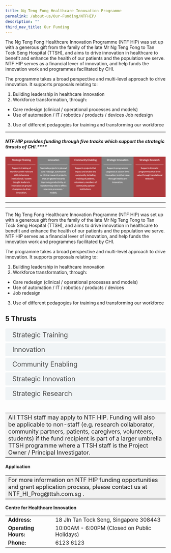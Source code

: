 ```yaml
---
title: Ng Teng Fong Healthcare Innovation Programme
permalink: /about-us/Our-Funding/NTFHIP/
description: ""
third_nav_title: Our Funding
---
```

The Ng Teng Fong Healthcare Innovation Programme (NTF HIP) was set up with a generous gift from the family of the late Mr Ng Teng Fong to Tan Tock Seng Hospital (TTSH), and aims to drive innovation in healthcare to benefit and enhance the health of our patients and the population we serve. NTF HIP serves as a financial lever of innovation, and help funds the innovation work and programmes facilitated by CHI.

The programme takes a broad perspective and multi-level approach to drive innovation. It supports proposals relating to:

1.   Building leadership in healthcare innovation
2.   Workforce transformation, through:
- Care redesign (clinical / operational processes and models)
- Use of automation / IT / robotics / products / devices
Job redesign
3. Use of different pedagogies for training and transforming our workforce


* * *

##### NTF HIP provides funding through five tracks which support the strategic thrusts of CHI.****
![](/images/Funding%20Tracks.png)


---

---
The Ng Teng Fong Healthcare Innovation Programme (NTF HIP) was set up with a generous gift from the family of the late Mr Ng Teng Fong to Tan Tock Seng Hospital (TTSH), and aims to drive innovation in healthcare to benefit and enhance the health of our patients and the population we serve. NTF HIP serves as a financial lever of innovation, and help funds the innovation work and programmes facilitated by CHI.

The programme takes a broad perspective and multi-level approach to drive innovation. It supports proposals relating to:

1. Building leadership in healthcare innovation
1. Workforce transformation, through:
* Care redesign (clinical / operational processes and models)
* Use of automation / IT / robotics / products / devices
* Job redesign
3. Use of different pedagogies for training and transforming our workforce

<style>

input {
	display: none;
}
label {
	display: block;
	padding: 8px 22px;
	margin: 0 0 5px 0;
	cursor: pointor;
	background: #F0F4F6;
	border-radius: 3px;
	width=100%;
	color: #484848;
	transition: ease .5s;
	font-size: 1.5em;
}

label:hover {
	background: #BD2D37;
	color: #FFF;
}

.accordion-content {
	/* background: #E2E5F6; */
	padding: 10px 0px 30px 30px;
	/* border: 1px solid #484848; */
	margin: 0 0 1px 0;
	border-radius: 3px;
}

input + label + .accordion-content {
	display: none;
}

input:checked + label + .accordion-content {
	display: none;
}

input:checked + label + .accordion-content {
	display: block;
}

</style>
<!-- End of accordion -->

<div class="container">


<h2 id="our-main-plans">5 Thrusts</h2>
<div>
	<input id="title1" type="checkbox"><label for="title1">Strategic Training</label>
	<div class="accordion-content">
	<div class="para">Supports training of workforce with relevant skills to become institutional / system thought leaders in innovation or ground champions to drive innovation.


</div>
<p></p>
	</div>
	<input id="title2" type="checkbox"><label for="title2">Innovation</label>
	<div class="accordion-content">
	<div class="para">Supports projects in job and care redesign, automation or clinical research projects, that are geared towards improving productivity, or transforming roles to effect new care processes / models.

</div>
		<p></p>
	</div>
	<input id="title3" type="checkbox"><label for="title3">Community Enabling</label>
	<div class="accordion-content">
	<div class="para">Supports projects that impact and enable the community, including training of patients, volunteers, members of community partner institutions.


</div><p></p>
	</div>
	<input id="title4" type="checkbox"><label for="title4">Strategic Innovation</label>
	<div class="accordion-content">
	<div class="para">Supports programmes targetted at system level innovation, to drive value through healthcare innovation.

</div><p></p>
	</div>
	<input id="title5" type="checkbox"><label for="title5">Strategic Research</label>
	<div class="accordion-content">
	<div class="para">Supports thematic programmes that drive value through translational research.
</div>



</div></div></div>
<br>
<table style="font-size:130%; background-color:#f2f2f2">
<tbody>
	<tr><td>All TTSH staff may apply to NTF HIP. 
Funding will also be applicable to non-staff (e.g. research collaborator, community partners, patients, caregivers, volunteers, students) if the fund recipient is part of a larger umbrella TTSH programme where a TTSH staff is the Project Owner / Principal Investigator.</td>
</tr>
</tbody>
</table>
	


#### Application ####
<table style="font-size:130%; background-color:#f2f2f2">
<tbody>
	<tr><td>For more information on NTF HIP funding opportunities and grant application process, please contact us at NTF_HI_Prog@ttsh.com.sg .</td></tr>
</tbody>
</table>

<b>Centre for Healthcare Innovation</b>
<table style="font-size:120%">
<tbody>
<tr>
 <td><b>Address:</b></td><td>18 Jln Tan Tock Seng, Singapore 308443</td>
</tr>
<tr>
 <td><b>Operating Hours:</b> </td><td>10:00AM - 6:00PM (Closed on Public Holidays)</td>
</tr>
<tr>
	<td> <b>Phone:</b> </td><td>6123 6123</td>
</tr>
</tbody>
</table>

